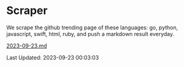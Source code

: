 # Scraper

We scrape the github trending page of these languages: go, python, javascript, swift, html, ruby, and push a markdown result everyday.

[2023-09-23.md](https://github.com/henson/Scraper/blob/master/2023-09-23.md)

Last Updated: 2023-09-23 00:03:03